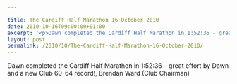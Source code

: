 ```yaml
---

title: The Cardiff Half Marathon 16 October 2010
date: 2010-10-16T09:00:00+01:00
excerpt: '<p>Dawn completed the Cardiff Half Marathon in 1:52:36 - great effort by Dawn and a new Club 60-64 record!, Brendan Ward (Club Chairman)</p>'
layout: post
permalink: /2010/10/The-Cardiff-Half-Marathon-16-October-2010/
---
```

Dawn completed the Cardiff Half Marathon in 1:52:36 &#8211; great effort by Dawn and a new Club 60-64 record!, Brendan Ward (Club Chairman)